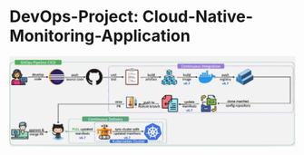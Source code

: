 # DevOps-Project: Cloud-Native-Monitoring-Application

<img src="https://github.com/vaibhavkapase1302/Cloud-Native-Monitoring-Application/blob/main/GitOps%20Architecture.jpg" alt="Example Image">
